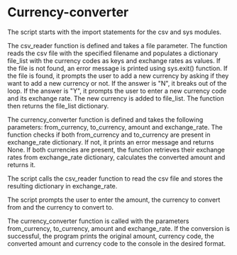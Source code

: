 # Currency-converter

The script starts with the import statements for the csv and sys modules.

The csv_reader function is defined and takes a file parameter. 
The function reads the csv file with the specified filename and populates a dictionary file_list with the currency codes as keys and exchange rates as values.
If the file is not found, an error message is printed using sys.exit() function. 
If the file is found, it prompts the user to add a new currency by asking if they want to add a new currency or not. If the answer is "N", it breaks out of the loop. 
If the answer is "Y", it prompts the user to enter a new currency code and its exchange rate. The new currency is added to file_list. The function then returns the file_list dictionary.

The currency_converter function is defined and takes the following parameters: from_currency, to_currency, amount and exchange_rate. The function checks if both from_currency and to_currency are present in exchange_rate dictionary. 
If not, it prints an error message and returns None. If both currencies are present, the function retrieves their exchange rates from exchange_rate dictionary, calculates the converted amount and returns it.

The script calls the csv_reader function to read the csv file and stores the resulting dictionary in exchange_rate.

The script prompts the user to enter the amount, the currency to convert from and the currency to convert to.

The currency_converter function is called with the parameters from_currency, to_currency, amount and exchange_rate.
If the conversion is successful, the program prints the original amount, currency code, the converted amount and currency code to the console in the desired format.
